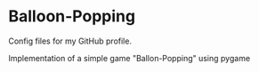 # Balloon-Popping
Config files for my GitHub profile.

Implementation of a simple game "Ballon-Popping" using pygame
